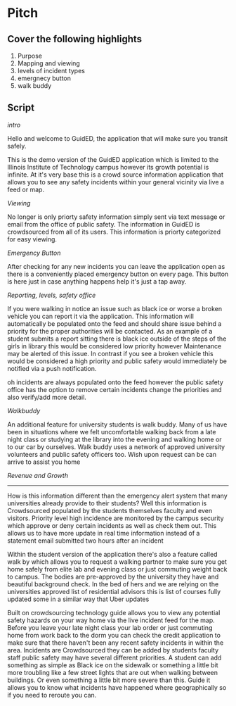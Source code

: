 # Pitch
## Cover the following highlights

1. Purpose
2. Mapping and viewing
3. levels of incident types
4. emergnecy button
5. walk buddy

## Script

*intro*

Hello and welcome to GuidED, the application that will make sure you transit safely. 

This is the demo version of the GuidED application which is limited to the Illinois Institute of Technology campus however its growth potential is infinite. At it's very base this is a crowd source information application that allows you to see any safety incidents within your general vicinity via live a feed or map. 

*Viewing*

No longer is only priorty safety information simply sent via text message or email from the office of public safety. The information in GuidED is crowdsourced from all of its users. This information is priorty categorized for easy viewing. 

*Emergency Button*

 After checking for any new incidents you can leave the application open as there is a conveniently placed emergency button on every page. This button is here just in case anything happens help it's just a tap away.

*Reporting, levels, safety office*

If you were walking in notice an issue such as black ice or worse a broken vehicle you can report it via the application. This information will automatically be populated onto the feed and should share issue behind a priority for the proper authorities will be contacted. As an example of a student submits a report sitting there is black ice outside of the steps of the girls in library this would be considered low priority however Maintenance may be alerted of this issue. In contrast if you see a broken vehicle this would be considered a high priority and public safety would immediately be notified via a push notification.

 oh incidents are always populated onto the feed however the public safety office has the option to remove certain incidents change the priorities and also verify/add more detail.

*Walkbuddy*

An additional feature for university students is walk buddy. Many of us have been in situations where we felt uncomfortable walking back from a late night class or studying at the library into the evening and walking home or to our car by ourselves. Walk buddy uses a network of approved university volunteers and public safety officers too. Wish upon request can be can arrive to assist you home

*Revenue and Growth*



______

How is this information different than the emergency alert system that many universities already provide to their students? Well this information is Crowdsourced populated by the students themselves faculty and even visitors. Priority level high incidence are monitored by the campus security which approve or deny certain incidents as well as check them out. This allows us to have more update in real time information instead of a statement email submitted two hours after an incident

Within the student version of the application there's also a feature called walk by which allows you to request a walking partner to make sure you get home safely from elite lab and evening class or just commuting weight back to campus. The bodies are pre-approved by the university they have and beautiful background check. In the bed of hers and we are relying on the universities approved list of residential advisors this is list of courses fully updated some in a similar way that Uber updates


Built on crowdsourcing technology guide allows you to view any potential safety hazards on your way home via the live incident feed for the map. Before you leave your late night class your lab order or just commuting home from work back to the dorm you can check the credit application to make sure that there haven't been any recent safety incidents in within the area. Incidents are Crowdsourced they can be added by students faculty staff public safety may have several different priorities. A student can add something as simple as 
Black ice on the sidewalk or something a little bit more troubling like a few street lights that are out when walking between buildings. Or even something a little bit more severe than this. Guide it allows you to know what incidents have happened where geographically so if you need to reroute you can.




